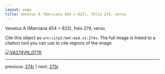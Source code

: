 ```yaml
---
layout: page
title: Venetus A (Marciana 454 = 822), folio 274, verso
---
```


Venetus A (Marciana 454 = 822), folio 274, verso

Cite this object as `urn:cite2:hmt:msA.v1:274v`.  The full image is linked to a citation tool you can use to cite regions of the image.

[![VA274VN_0776](http://www.homermultitext.org/iipsrv?IIIF=/project/homer/pyramidal/deepzoom/hmt/vaimg/2017a/VA274VN_0776.tif/full/800,/0/default.jpg)](http://www.homermultitext.org/ict2/?urn=urn:cite2:hmt:vaimg.2017a:VA274VN_0776) 

---

previous:  [274r](../274r/) | next: [275r](../275r/)